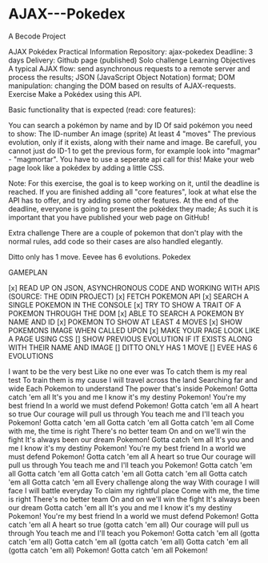 # AJAX---Pokedex

A Becode Project

AJAX Pokédex
Practical Information
Repository: ajax-pokedex
Deadline: 3 days
Delivery: Github page (published)
Solo challenge
Learning Objectives
A typical AJAX flow: send asynchronous requests to a remote server and process the results;
JSON (JavaScript Object Notation) format;
DOM manipulation: changing the DOM based on results of AJAX-requests.
Exercise
Make a Pokédex using this API.

Basic functionality that is expected (read: core features):

You can search a pokémon by name and by ID
Of said pokémon you need to show:
The ID-number
An image (sprite)
At least 4 "moves"
The previous evolution, only if it exists, along with their name and image. Be carefull, you cannot just do ID-1 to get the previous form, for example look into "magmar" - "magmortar". You have to use a seperate api call for this!
Make your web page look like a pokédex by adding a little CSS.

Note: For this exercise, the goal is to keep working on it, until the deadline is reached. If you are finished adding all "core features", look at what else the API has to offer, and try adding some other features. At the end of the deadline, everyone is going to present the pokédex they made; As such it is important that you have published your web page on GitHub!

Extra challenge
There are a couple of pokemon that don't play with the normal rules, add code so their cases are also handled elegantly.

Ditto only has 1 move.
Eevee has 6 evolutions.
Pokedex

GAMEPLAN

[x] READ UP ON JSON, ASYNCHRONOUS CODE AND WORKING WITH APIS (SOURCE: THE ODIN PROJECT)
[x] FETCH POKEMON API
[x] SEARCH A SINGLE POKEMON IN THE CONSOLE
[x] TRY TO SHOW A TRAIT OF A POKEMON THROUGH THE DOM
[x] ABLE TO SEARCH A POKEMON BY NAME AND ID
[x] POKEMON TO SHOW AT LEAST 4 MOVES
[x] SHOW POKEMONS IMAGE WHEN CALLED UPON
[x] MAKE YOUR PAGE LOOK LIKE A PAGE USING CSS
[] SHOW PREVIOUS EVOLUTION IF IT EXISTS ALONG WITH THEIR NAME AND IMAGE
[] DITTO ONLY HAS 1 MOVE
[] EVEE HAS 6 EVOLUTIONS

I want to be the very best
Like no one ever was
To catch them is my real test
To train them is my cause
I will travel across the land
Searching far and wide
Each Pokemon to understand
The power that's inside
Pokemon!
Gotta catch 'em all
It's you and me
I know it's my destiny
Pokemon!
You're my best friend
In a world we must defend
Pokemon!
Gotta catch 'em all
A heart so true
Our courage will pull us through
You teach me and I'll teach you
Pokemon!
Gotta catch 'em all
Gotta catch 'em all
Gotta catch 'em all
Come with me, the time is right
There's no better team
On and on we'll win the fight
It's always been our dream
Pokemon!
Gotta catch 'em all
It's you and me
I know it's my destiny
Pokemon!
You're my best friend
In a world we must defend
Pokemon!
Gotta catch 'em all
A heart so true
Our courage will pull us through
You teach me and I'll teach you
Pokemon!
Gotta catch 'em all
Gotta catch 'em all
Gotta catch 'em all
Gotta catch 'em all
Gotta catch 'em all
Gotta catch 'em all
Every challenge along the way
With courage I will face
I will battle everyday
To claim my rightful place
Come with me, the time is right
There's no better team
On and on we'll win the fight
It's always been our dream
Gotta catch 'em all
It's you and me
I know it's my destiny
Pokemon!
You're my best friend
In a world we must defend
Pokemon!
Gotta catch 'em all
A heart so true (gotta catch 'em all)
Our courage will pull us through
You teach me and I'll teach you
Pokemon!
Gotta catch 'em all (gotta catch 'em all)
Gotta catch 'em all (gotta catch 'em all)
Gotta catch 'em all (gotta catch 'em all)
Pokemon!
Gotta catch 'em all
Pokemon!
